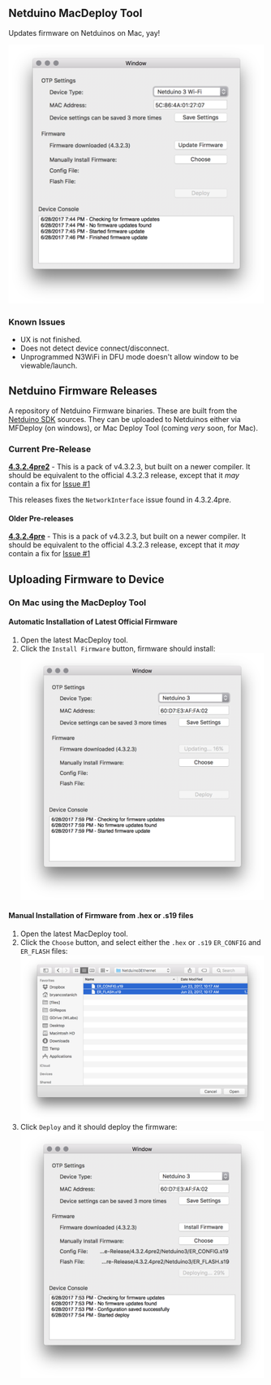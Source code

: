 ## Netduino MacDeploy Tool

Updates firmware on Netduinos on Mac, yay!

![](MacDeploy/MacDeployTool.png)

### Known Issues

 * UX is not finished.
 * Does not detect device connect/disconnect.
 * Unprogrammed N3WiFi in DFU mode doesn't allow window to be viewable/launch.

## Netduino Firmware Releases
A repository of Netduino Firmware binaries. These are built from the [Netduino SDK](https://github.com/WildernessLabs/Netduino_SDK) sources. They can be uploaded to Netduinos either via MFDeploy (on windows), or Mac Deploy Tool (coming _very_ soon, for Mac).

### Current Pre-Release

**[4.3.2.4pre2](Firmware/Pre-Release/4.3.2.4pre2)** - This is a pack of v4.3.2.3, but built on a newer compiler. It should be equivalent to the official 4.3.2.3 release, except that it _may_ contain a fix for [Issue #1](Firmware/https://github.com/WildernessLabs/Netduino_SDK/issues/1)

This releases fixes the `NetworkInterface` issue found in 4.3.2.4pre.

#### Older Pre-releases

**[4.3.2.4pre](Firmware/Pre-Release/4.3.2.4pre)** - This is a pack of v4.3.2.3, but built on a newer compiler. It should be equivalent to the official 4.3.2.3 release, except that it _may_ contain a fix for [Issue #1](https://github.com/WildernessLabs/Netduino_SDK/issues/1)

## Uploading Firmware to Device


### On Mac using the MacDeploy Tool

#### Automatic Installation of Latest Official Firmware

 1. Open the latest MacDeploy tool.
 2. Click the `Install Firmware` button, firmware should install:
 ![](MacDeploy/MacDeploy_AutomaticFirmwareUpdate.png)
 

#### Manual Installation of Firmware from .hex or .s19 files

 1. Open the latest MacDeploy tool.
 2. Click the `Choose` button, and select either the `.hex` or `.s19` `ER_CONFIG` and `ER_FLASH` files:
 ![](MacDeploy/MacDeploy_SelectedFirmwareFiles.png)
 3. Click `Deploy` and it should deploy the firmware:
 ![](MacDeploy/MacDeploy_ManuallyUpdatingFirmware.png)